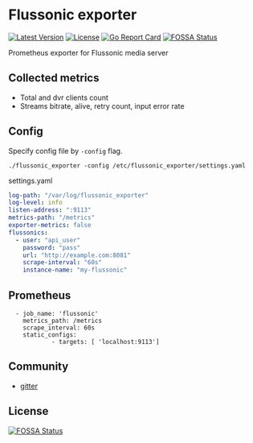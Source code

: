 # Flussonic exporter
[![Latest Version](https://img.shields.io/github/release/mef13/flussonic_exporter.svg?maxAge=8600)]()
[![License](https://img.shields.io/github/license/janeczku/rancher-letsencrypt.svg?maxAge=8600)]()
[![Go Report Card](https://goreportcard.com/badge/github.com/mef13/flussonic_exporter)]()
[![FOSSA Status](https://app.fossa.com/api/projects/git%2Bgithub.com%2Fmef13%2Fflussonic_exporter.svg?type=shield)](https://app.fossa.com/projects/git%2Bgithub.com%2Fmef13%2Fflussonic_exporter?ref=badge_shield)

Prometheus exporter for Flussonic media server

## Collected metrics
* Total and dvr clients count
* Streams bitrate, alive, retry count, input error rate

## Config
Specify config file by `-config` flag.
```shell script
./flussonic_exporter -config /etc/flussonic_exporter/settings.yaml
```

settings.yaml 
```yaml
log-path: "/var/log/flussonic_exporter"
log-level: info               
listen-address: ":9113"
metrics-path: "/metrics"
exporter-metrics: false
flussonics:
  - user: "api_user"
    password: "pass"
    url: "http://example.com:8081"
    scrape-interval: "60s"
    instance-name: "my-flussonic"
```

## Prometheus
```
  - job_name: 'flussonic'
    metrics_path: /metrics
    scrape_interval: 60s
    static_configs:
            - targets: [ 'localhost:9113']

```

## Community
* [gitter](https://gitter.im/flussonic_exporter/community)


## License
[![FOSSA Status](https://app.fossa.com/api/projects/git%2Bgithub.com%2Fmef13%2Fflussonic_exporter.svg?type=large)](https://app.fossa.com/projects/git%2Bgithub.com%2Fmef13%2Fflussonic_exporter?ref=badge_large)